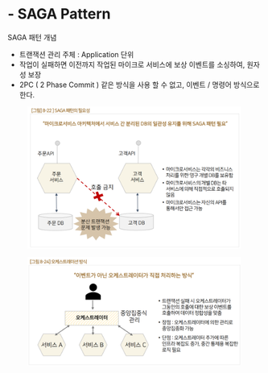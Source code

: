 # - SAGA Pattern

SAGA 패턴 개념&#x20;

* 트랜잭션 관리 주체 : Application 단위
* 작업이 실패하면 이전까지 작업된 마이크로 서비스에 보상 이벤트를 소싱하여, 원자성 보장
* 2PC ( 2 Phase Commit ) 같은 방식을 사용 할 수 없고, 이벤트 / 명령어 방식으로 한다.

<figure><img src="../../../../.gitbook/assets/image (52).png" alt=""><figcaption></figcaption></figure>

<figure><img src="../../../../.gitbook/assets/image (53).png" alt=""><figcaption></figcaption></figure>
